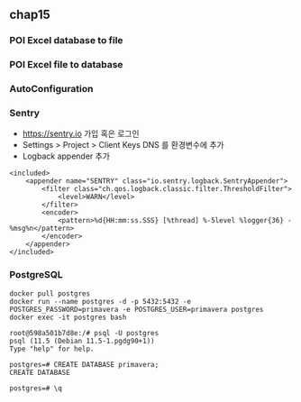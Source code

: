 ## chap15

### POI Excel database to file

### POI Excel file to database

### AutoConfiguration

### Sentry
* https://sentry.io 가입 혹은 로그인
* Settings > Project > Client Keys DNS 를 환경변수에 추가
* Logback appender 추가

```
<included>
    <appender name="SENTRY" class="io.sentry.logback.SentryAppender">
        <filter class="ch.qos.logback.classic.filter.ThresholdFilter">
            <level>WARN</level>
        </filter>
        <encoder>
            <pattern>%d{HH:mm:ss.SSS} [%thread] %-5level %logger{36} - %msg%n</pattern>
        </encoder>
    </appender>
</included>
```

### PostgreSQL

```
docker pull postgres
docker run --name postgres -d -p 5432:5432 -e POSTGRES_PASSWORD=primavera -e POSTGRES_USER=primavera postgres
docker exec -it postgres bash

root@598a501b7d8e:/# psql -U postgres
psql (11.5 (Debian 11.5-1.pgdg90+1))
Type "help" for help.

postgres=# CREATE DATABASE primavera;
CREATE DATABASE

postgres=# \q

```